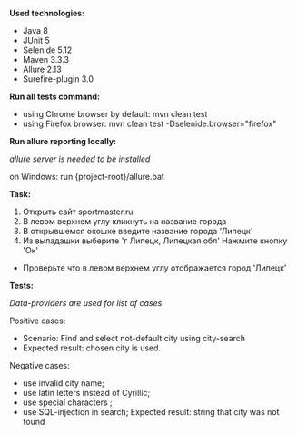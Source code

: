 **Used technologies:**
- Java 8
- JUnit 5
- Selenide 5.12
- Maven 3.3.3
- Allure 2.13
- Surefire-plugin 3.0

**Run all tests command:**
- using Chrome browser by default: mvn clean test
- using Firefox browser: mvn clean test -Dselenide.browser="firefox"

**Run allure reporting locally:**

*allure server is needed to be installed*

on Windows: run {project-root}/allure.bat

**Task:**
1. Открыть сайт sportmaster.ru
2. В левом верхнем углу кликнуть на название города
3. В открывшемся окошке введите название города 'Липецк'
4. Из выпадашки выберите 'г Липецк, Липецкая обл' Нажмите кнопку 'Ок'  
- Проверьте что в левом верхнем углу отображается город 'Липецк'

**Tests:**

*Data-providers are used for list of cases*

Positive cases:
- Scenario: Find and select not-default city using city-search 
- Expected result: chosen city is used.

Negative cases:
- use invalid city name;
- use latin letters instead of Cyrillic;
- use special characters ;
- use SQL-injection in search;
Expected result: string that city was not found
